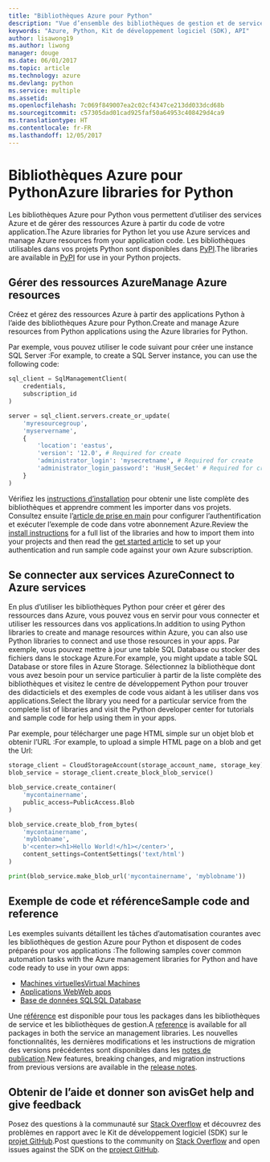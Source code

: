 ```yaml
---
title: "Bibliothèques Azure pour Python"
description: "Vue d’ensemble des bibliothèques de gestion et de service Azure pour Python"
keywords: "Azure, Python, Kit de développement logiciel (SDK), API"
author: lisawong19
ms.author: liwong
manager: douge
ms.date: 06/01/2017
ms.topic: article
ms.technology: azure
ms.devlang: python
ms.service: multiple
ms.assetid: 
ms.openlocfilehash: 7c069f849007ea2c02cf4347ce213dd033dcd68b
ms.sourcegitcommit: c57305dad01cad925faf50a64953c408429d4ca9
ms.translationtype: HT
ms.contentlocale: fr-FR
ms.lasthandoff: 12/05/2017
---
```

# <a name="azure-libraries-for-python"></a><span data-ttu-id="053b1-104">Bibliothèques Azure pour Python</span><span class="sxs-lookup"><span data-stu-id="053b1-104">Azure libraries for Python</span></span>

<span data-ttu-id="053b1-105">Les bibliothèques Azure pour Python vous permettent d’utiliser des services Azure et de gérer des ressources Azure à partir du code de votre application.</span><span class="sxs-lookup"><span data-stu-id="053b1-105">The Azure libraries for Python let you use Azure services and manage Azure resources from your application code.</span></span> <span data-ttu-id="053b1-106">Les bibliothèques utilisables dans vos projets Python sont disponibles dans [PyPI](python-sdk-azure-install.md).</span><span class="sxs-lookup"><span data-stu-id="053b1-106">The libraries are available in [PyPI](python-sdk-azure-install.md) for use in your Python projects.</span></span>

## <a name="manage-azure-resources"></a><span data-ttu-id="053b1-107">Gérer des ressources Azure</span><span class="sxs-lookup"><span data-stu-id="053b1-107">Manage Azure resources</span></span>

<span data-ttu-id="053b1-108">Créez et gérez des ressources Azure à partir des applications Python à l’aide des bibliothèques Azure pour Python.</span><span class="sxs-lookup"><span data-stu-id="053b1-108">Create and manage Azure resources from Python applications using the Azure libraries for Python.</span></span>

<span data-ttu-id="053b1-109">Par exemple, vous pouvez utiliser le code suivant pour créer une instance SQL Server :</span><span class="sxs-lookup"><span data-stu-id="053b1-109">For example, to create a SQL Server instance, you can use the following code:</span></span>

```python
sql_client = SqlManagementClient(
    credentials,
    subscription_id
)

server = sql_client.servers.create_or_update(
    'myresourcegroup',
    'myservername',
    {
        'location': 'eastus',
        'version': '12.0', # Required for create
        'administrator_login': 'mysecretname', # Required for create
        'administrator_login_password': 'HusH_Sec4et' # Required for create
    }
)
```

<span data-ttu-id="053b1-110">Vérifiez les [instructions d’installation](python-sdk-azure-install.md) pour obtenir une liste complète des bibliothèques et apprendre comment les importer dans vos projets. Consultez ensuite l’[article de prise en main](python-sdk-azure-get-started.yml) pour configurer l’authentification et exécuter l’exemple de code dans votre abonnement Azure.</span><span class="sxs-lookup"><span data-stu-id="053b1-110">Review the [install instructions](python-sdk-azure-install.md) for a full list of the libraries and how to import them into your projects and then read the [get started article](python-sdk-azure-get-started.yml) to set up your authentication and run sample code against your own Azure subscription.</span></span>

## <a name="connect-to-azure-services"></a><span data-ttu-id="053b1-111">Se connecter aux services Azure</span><span class="sxs-lookup"><span data-stu-id="053b1-111">Connect to Azure services</span></span>

<span data-ttu-id="053b1-112">En plus d’utiliser les bibliothèques Python pour créer et gérer des ressources dans Azure, vous pouvez vous en servir pour vous connecter et utiliser les ressources dans vos applications.</span><span class="sxs-lookup"><span data-stu-id="053b1-112">In addition to using Python libraries to create and manage resources within Azure, you can also use Python libraries to connect and use those resources in your apps.</span></span> <span data-ttu-id="053b1-113">Par exemple, vous pouvez mettre à jour une table SQL Database ou stocker des fichiers dans le stockage Azure.</span><span class="sxs-lookup"><span data-stu-id="053b1-113">For example, you might update a table SQL Database or store files in Azure Storage.</span></span> <span data-ttu-id="053b1-114">Sélectionnez la bibliothèque dont vous avez besoin pour un service particulier à partir de la liste complète des bibliothèques et visitez le centre de développement Python pour trouver des didacticiels et des exemples de code vous aidant à les utiliser dans vos applications.</span><span class="sxs-lookup"><span data-stu-id="053b1-114">Select the library you need for a particular service from the complete list of libraries and visit the Python developer center for tutorials and sample code for help using them in your apps.</span></span>

<span data-ttu-id="053b1-115">Par exemple, pour télécharger une page HTML simple sur un objet blob et obtenir l’URL :</span><span class="sxs-lookup"><span data-stu-id="053b1-115">For example, to upload a simple HTML page on a blob and get the Url:</span></span>

```python
storage_client = CloudStorageAccount(storage_account_name, storage_key)
blob_service = storage_client.create_block_blob_service()

blob_service.create_container(
    'mycontainername',
    public_access=PublicAccess.Blob
)

blob_service.create_blob_from_bytes(
    'mycontainername',
    'myblobname',
    b'<center><h1>Hello World!</h1></center>',
    content_settings=ContentSettings('text/html')
)

print(blob_service.make_blob_url('mycontainername', 'myblobname'))
```

## <a name="sample-code-and-reference"></a><span data-ttu-id="053b1-116">Exemple de code et référence</span><span class="sxs-lookup"><span data-stu-id="053b1-116">Sample code and reference</span></span>
<span data-ttu-id="053b1-117">Les exemples suivants détaillent les tâches d’automatisation courantes avec les bibliothèques de gestion Azure pour Python et disposent de codes préparés pour vos applications :</span><span class="sxs-lookup"><span data-stu-id="053b1-117">The following samples cover common automation tasks with the Azure management libraries for Python and have code ready to use in your own apps:</span></span>
- [<span data-ttu-id="053b1-118">Machines virtuelles</span><span class="sxs-lookup"><span data-stu-id="053b1-118">Virtual Machines</span></span>](python-sdk-azure-virtual-machine-samples.md)
- [<span data-ttu-id="053b1-119">Applications Web</span><span class="sxs-lookup"><span data-stu-id="053b1-119">Web apps</span></span>](python-sdk-azure-web-apps-samples.md)
- [<span data-ttu-id="053b1-120">Base de données SQL</span><span class="sxs-lookup"><span data-stu-id="053b1-120">SQL Database</span></span>](python-sdk-azure-sql-database-samples.md)

<span data-ttu-id="053b1-121">Une [référence](/python/api/overview/azure) est disponible pour tous les packages dans les bibliothèques de service et les bibliothèques de gestion.</span><span class="sxs-lookup"><span data-stu-id="053b1-121">A [reference](/python/api/overview/azure) is available for all packages in both the service an management libraries.</span></span> <span data-ttu-id="053b1-122">Les nouvelles fonctionnalités, les dernières modifications et les instructions de migration des versions précédentes sont disponibles dans les [notes de publication](python-sdk-azure-release-notes.md).</span><span class="sxs-lookup"><span data-stu-id="053b1-122">New features, breaking changes, and migration instructions from previous versions are available in the [release notes](python-sdk-azure-release-notes.md).</span></span> 

## <a name="get-help-and-give-feedback"></a><span data-ttu-id="053b1-123">Obtenir de l’aide et donner son avis</span><span class="sxs-lookup"><span data-stu-id="053b1-123">Get help and give feedback</span></span>

<span data-ttu-id="053b1-124">Posez des questions à la communauté sur [Stack Overflow](http://stackoverflow.com/questions/tagged/azure-sdk-python) et découvrez des problèmes en rapport avec le Kit de développement logiciel (SDK) sur le [projet GitHub](https://github.com/Azure/azure-sdk-for-python).</span><span class="sxs-lookup"><span data-stu-id="053b1-124">Post questions to the community on [Stack Overflow](http://stackoverflow.com/questions/tagged/azure-sdk-python) and open issues against the SDK on the [project GitHub](https://github.com/Azure/azure-sdk-for-python).</span></span>
